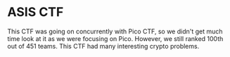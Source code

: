 # ASIS CTF


This CTF was going on concurrently with Pico CTF, so we didn't get much time look at it as we were focusing on Pico. 
However, we still ranked 100th out of 451 teams. This CTF had many interesting crypto problems. 
